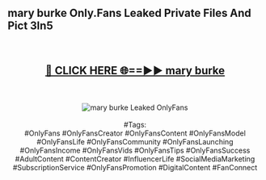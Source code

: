 <h2>mary burke Only.Fans Leaked Private Files And Pict 3ln5</h2>
<br>
<div align="center">
<h2><a href="https://mediafiles.top/mary_burke" rel="nofollow">🔴 CLICK HERE 🌐==►► mary burke</a></h2>
<br>
<br>
<a href="https://mediafiles.top/mary_burke" rel="nofollow" data-target="animated-image.originalLink"><img src="https://i.ibb.co.com/WyWwxjT/player-gif2.gif" alt="mary burke Leaked OnlyFans" style="max-width: 100%; display: inline-block;" data-target="animated-image.originalImage"></a>
<br><br>
#Tags:
<br>
#OnlyFans #OnlyFansCreator #OnlyFansContent #OnlyFansModel #OnlyFansLife #OnlyFansCommunity #OnlyFansLaunching #OnlyFansIncome #OnlyFansVids #OnlyFansTips #OnlyFansSuccess #AdultContent #ContentCreator #InfluencerLife #SocialMediaMarketing #SubscriptionService #OnlyFansPromotion #DigitalContent #FanConnect
</div>
<br>